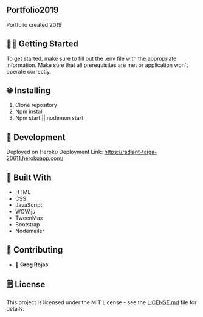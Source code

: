## Portfolio2019
Portfolio created 2019


## 👨‍💻 **Getting Started**

To get started, make sure to fill out the .env file with the appropriate information. Make sure that all prerequisites are met or application won't operate correctly.

## 🌐 **Installing**

1. Clone repository
2. Npm install
3. Npm start || nodemon start

## 📓 **Development**

Deployed on Heroku
Deployment Link: https://radiant-taiga-20611.herokuapp.com/

## 🔨 **Built With**

* HTML
* CSS
* JavaScript
* WOW.js
* TweenMax
* Bootstrap
* Nodemailer

## 🤝 **Contributing**

* **👤 Greg Rojas**

## 🗒 **License**

This project is licensed under the MIT License - see the [LICENSE.md](LICENSE.md) file for details.
